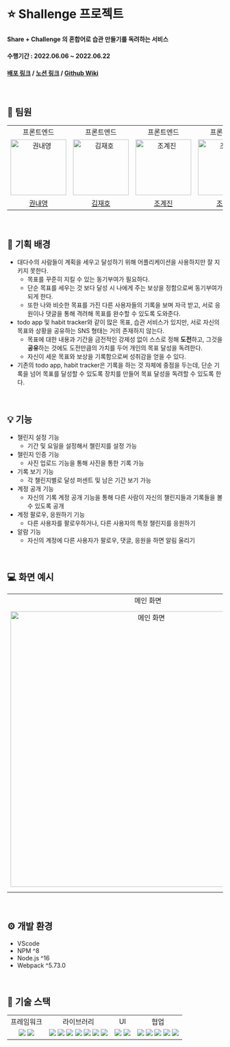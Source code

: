 # ⭐️ Shallenge 프로젝트

#### Share + Challenge 의 혼합어로 습관 만들기를 독려하는 서비스
#### 수행기간 : 2022.06.06 ~ 2022.06.22
#### [배포 링크](https://shallenge.vercel.app/) / [노션 링크](https://prgrms.notion.site/Shallenge-0609c326406e4869b5b2673ddd31eece) / [Github Wiki](https://github.com/prgrms-fe-devcourse/FEDC2_Shallenge_Jaeho/wiki)

<br>

## 👥 팀원

<table>
  <tr>    
    <td align="center">
      <div>프론트엔드</div>
    </td>
    <td align="center">
      <div>프론트엔드</div>
    </td>
    <td align="center">
      <div>프론트엔드</div>
    </td>
    <td align="center">
      <div>프론트엔드</div>
    </td>
  </tr>
  <tr>
    <td align="center">
      <img src="https://user-images.githubusercontent.com/75849590/180480337-134d3317-2fbd-4fc9-8725-657809567e9e.jpg" width=130px alt="권내영">
    </td>
    <td align="center">
      <img src="https://user-images.githubusercontent.com/75886763/180629001-13dab661-7858-4184-84b1-46a2e2aa2413.png" width=130px alt="김재호"/>
    </td>
    <td align="center">
      <img src="https://user-images.githubusercontent.com/75886763/180628969-67f1b506-fa8f-4f93-ab49-82c1ae99916c.png" width=130px alt="조계진">
    </td>
    <td align="center">
      <img src="https://user-images.githubusercontent.com/75886763/180628961-94bbf84b-50fc-425f-a993-89b870262c9d.png" width=130px alt="조승희">
    </td>
  </tr>
  <tr>    
    <td align="center">
      <a href="https://github.com/nyoung113">
        <div>권내영</div>
      </a>
    </td>
    <td align="center">
      <a href="https://github.com/dar-jeeling">
        <div>김재호</div>
      </a>
    </td>
    <td align="center">
      <a href="https://github.com/taewook1">
        <div>조계진</div>
      </a>
    </td>    
    <td align="center">
      <a href="https://github.com/sunhpark42">
        <div>조승희</div>
      </a>
    </td>
  </tr>
</table>

<br>

## 🌁 기획 배경
- 대다수의 사람들이 계획을 세우고 달성하기 위해 어플리케이션을 사용하지만 잘 지키지 못한다.
    - 목표를 꾸준히 지킬 수 있는 동기부여가 필요하다.
    - 단순 목표를 세우는 것 보다 달성 시 나에게 주는 보상을 정함으로써 동기부여가 되게 한다.
    - 또한 나와 비슷한 목표를 가진 다른 사용자들의 기록을 보며 자극 받고, 서로 응원이나 댓글을 통해 격려해 목표를 완수할 수 있도록 도와준다.
- todo app 및 habit tracker와 같이 많은 목표, 습관 서비스가 있지만, 서로 자신의 목표와 상황을 공유하는 SNS 형태는 거의 존재하지 않는다.
    - 목표에 대한 내용과 기간을 금전적인 강제성 없이 스스로 정해 **도전**하고, 그것을 **공유**하는 것에도 도전만큼의 가치를 두어 개인의 목표 달성을 독려한다.
    - 자신이 세운 목표와 보상을 기록함으로써 성취감을 얻을 수 있다.
- 기존의 todo app, habit tracker은 기록을 하는 것 자체에 중점을 두는데, 단순 기록을 넘어 목표를 달성할 수 있도록 장치를 만들어 목표 달성을 독려할 수 있도록 한다.

<br>

## 💡 기능
- 챌린지 설정 기능
    - 기간 및 요일을 설정해서 챌린지를 설정 가능
- 챌린지 인증 기능
    - 사진 업로드 기능을 통해  사진을 통한 기록 가능
- 기록 보기 기능
    - 각 챌린지별로 달성 퍼센트 및 남은 기간 보기 가능
- 계정 공개 기능
    - 자신의 기록 계정 공개 기능을 통해 다른 사람이 자신의 챌린지들과 기록들을 볼 수 있도록 공개
- 계정 팔로우, 응원하기 기능
    - 다른 사용자를 팔로우하거나, 다른 사용자의 특정 챌린지를 응원하기
- 알람 기능
    - 자신의 계정에 다른 사용자가 팔로우, 댓글, 응원을 하면 알림 울리기

<br>

## 💻 화면 예시

<table>
  <tr>    
    <td align="center">
      <div>메인 화면</div>
    </td>
    <td align="center">
      <div>채널 화면</div>
    </td>
    <td align="center">
      <div>알림 화면</div>
    </td>
    <td align="center">
      <div>목표 상세 화면</div>
    </td>
    <td align="center">
      <div>사용자 정보 화면</div>
    </td>
  </tr>
  <tr>
    <td align="center">
      <img width="642" alt="메인 화면" src="https://user-images.githubusercontent.com/75886763/180639962-bcf16715-21ee-4091-ba83-87273fbba549.png">
    </td>
    <td align="center">
      <img width="655" alt="채널 화면" src="https://user-images.githubusercontent.com/75886763/180639980-dbb9001b-7328-47ba-ab85-3289a75374b2.png">
    </td>
    <td align="center">
      <img width="650" alt="알림 화면" src="https://user-images.githubusercontent.com/75886763/180639986-03578ed7-8e1d-46c6-b458-37942b60efa8.png">
    </td>
    <td align="center">
      <img width="658" alt="상세 화면" src="https://user-images.githubusercontent.com/75886763/180639992-40f0c057-a3f6-4b85-a562-999fc7bbf982.png">
    </td>
    <td align="center">
      <img width="652" alt="회원 정보 화면" src="https://user-images.githubusercontent.com/75886763/180639997-d5501d90-d7a1-44d4-93cb-584a62de16fd.png">
    </td>
  </tr>
</table>

<br>

## ⚙️ 개발 환경
- VScode
- NPM ^8
- Node.js ^16
- Webpack ^5.73.0

<br>

## 📃 기술 스택

<table>
  <tr>    
    <td align="center">
      <div>프레임워크</div>
    </td>
    <td align="center">
      <div>라이브러리</div>
    </td>
    <td align="center">
      <div>UI</div>
    </td>
    <td align="center">
      <div>협업</div>
    </td>
  </tr>
  <tr>    
    <td align="center">
      <img src="https://img.shields.io/badge/React-18.1.0-61DAFB?style=for-the-badge">
      <img src="https://img.shields.io/badge/Typescript-4.7.3-3178C6?style=for-the-badge">
    </td>
    <td align="center">
      <img src="https://img.shields.io/badge/Jotai-1.7.2-FFFFFF?style=for-the-badge">
      <img src="https://img.shields.io/badge/Prettier-2.6.2-F7B93E?style=for-the-badge">
      <img src="https://img.shields.io/badge/Eslint-8.17.0-4B32C3?style=for-the-badge">
      <img src="https://img.shields.io/badge/ReactQuery-3.39.1-FF4154?style=for-the-badge">
      <img src="https://img.shields.io/badge/ReactRouter-6.3.0-CA4245?style=for-the-badge">
      <img src="https://img.shields.io/badge/Axios-0.27.2-76448a?style=for-the-badge">
      <img src="https://img.shields.io/badge/FeatherIcons-4.29.0-000000?style=for-the-badge">
    </td>
    <td align="center">
      <img src="https://img.shields.io/badge/StoryBook-2.6.2-FF4785?style=for-the-badge">
      <img src="https://img.shields.io/badge/Emotion-11.9.0-c783be?style=for-the-badge">
    </td>
    <td align="center">
      <img src="https://img.shields.io/badge/Git-F05032?style=for-the-badge">
      <img src="https://img.shields.io/badge/Figma-000000?style=for-the-badge">
      <img src="https://img.shields.io/badge/Slack-4A154B?style=for-the-badge">
      <img src="https://img.shields.io/badge/Notion-FFFFFF?style=for-the-badge">
      <img src="https://img.shields.io/badge/Discord-5865F2?style=for-the-badge">
    </td>
  </tr>
</table>

